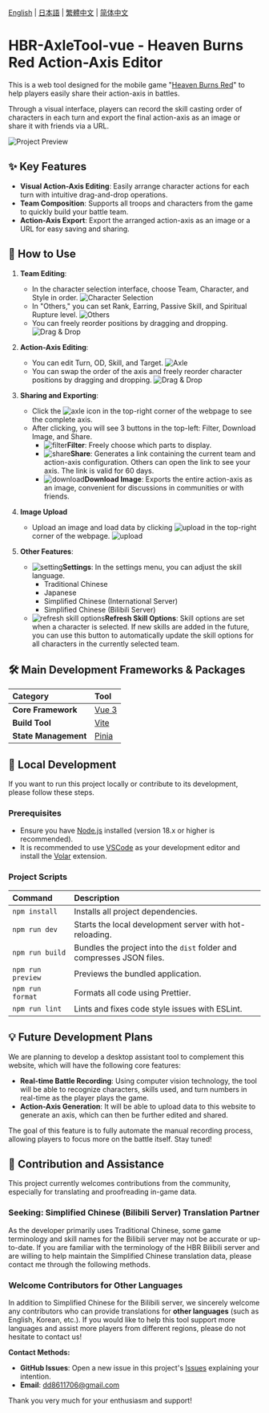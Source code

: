 [English](/docs/README.en.md) | [日本語](/docs/README.ja.md) | [繁體中文](/README.md) | [简体中文](/docs/README.zh-CN.md)

# HBR-AxleTool-vue - Heaven Burns Red Action-Axis Editor

This is a web tool designed for the mobile game "[Heaven Burns Red](https://heaven-burns-red.com/)" to help players easily share their action-axis in battles.

Through a visual interface, players can record the skill casting order of characters in each turn and export the final action-axis as an image or share it with friends via a URL.

![Project Preview](/image/preview.png)

## ✨ Key Features

*   **Visual Action-Axis Editing**: Easily arrange character actions for each turn with intuitive drag-and-drop operations.
*   **Team Composition**: Supports all troops and characters from the game to quickly build your battle team.
*   **Action-Axis Export**: Export the arranged action-axis as an image or a URL for easy saving and sharing.

## 📖 How to Use

1.  **Team Editing**:
    *   In the character selection interface, choose Team, Character, and Style in order.
        ![Character Selection](/image/select_char.png)
    *   In "Others," you can set Rank, Earring, Passive Skill, and Spiritual Rupture level.
        ![Others](/image/select_char_others.png)
    *   You can freely reorder positions by dragging and dropping.
        ![Drag & Drop](/image/select_char_drag&drop.gif)

2.  **Action-Axis Editing**:
    *   You can edit Turn, OD, Skill, and Target.
        ![Axle](/image/axle.png)
    *   You can swap the order of the axis and freely reorder character positions by dragging and dropping.
        ![Drag & Drop](/image/axle.gif)

3.  **Sharing and Exporting**:
    *   Click the ![axle icon](/src/assets/custom-icon/table.svg) in the top-right corner of the webpage to see the complete axis.
    *   After clicking, you will see 3 buttons in the top-left: Filter, Download Image, and Share.
        *   ![filter](/src/assets/custom-icon/filter-on.svg)**Filter**: Freely choose which parts to display.
        *   ![share](/src/assets/custom-icon/share.svg)**Share**: Generates a link containing the current team and action-axis configuration. Others can open the link to see your axis. The link is valid for 60 days.
        *   ![download](/src/assets/custom-icon/download.svg)**Download Image**: Exports the entire action-axis as an image, convenient for discussions in communities or with friends.

4.  **Image Upload**
    *   Upload an image and load data by clicking ![upload](/src/assets/custom-icon/upload.svg) in the top-right corner of the webpage.
    ![upload](/image/upload.gif)

5.  **Other Features**:
    *   ![setting](/src/assets/custom-icon/setting.svg)**Settings**: In the settings menu, you can adjust the skill language.
        *   Traditional Chinese
        *   Japanese
        *   Simplified Chinese (International Server)
        *   Simplified Chinese (Bilibili Server)
    * ![refresh skill options](/src/assets/custom-icon/update.svg)**Refresh Skill Options**: Skill options are set when a character is selected. If new skills are added in the future, you can use this button to automatically update the skill options for all characters in the currently selected team.

## 🛠️ Main Development Frameworks & Packages

| Category | Tool |
| :--- | :--- |
| **Core Framework** | [Vue 3](https://vuejs.org/) |
| **Build Tool** | [Vite](https://vitejs.dev/) |
| **State Management** | [Pinia](https://pinia.vuejs.org/) |

## 🚀 Local Development

If you want to run this project locally or contribute to its development, please follow these steps.

### **Prerequisites**

-   Ensure you have [Node.js](https://nodejs.org/) installed (version 18.x or higher is recommended).
-   It is recommended to use [VSCode](https://code.visualstudio.com/) as your development editor and install the [Volar](https://marketplace.visualstudio.com/items?itemName=Vue.volar) extension.

### **Project Scripts**

| Command | Description |
| :--- | :--- |
| `npm install` | Installs all project dependencies. |
| `npm run dev` | Starts the local development server with hot-reloading. |
| `npm run build` | Bundles the project into the `dist` folder and compresses JSON files. |
| `npm run preview` | Previews the bundled application. |
| `npm run format` | Formats all code using Prettier. |
| `npm run lint` | Lints and fixes code style issues with ESLint. |

## 💡 Future Development Plans

We are planning to develop a desktop assistant tool to complement this website, which will have the following core features:

-   **Real-time Battle Recording**: Using computer vision technology, the tool will be able to recognize characters, skills used, and turn numbers in real-time as the player plays the game.
-   **Action-Axis Generation**: It will be able to upload data to this website to generate an axis, which can then be further edited and shared.

The goal of this feature is to fully automate the manual recording process, allowing players to focus more on the battle itself. Stay tuned!

## 🤝 Contribution and Assistance

This project currently welcomes contributions from the community, especially for translating and proofreading in-game data.

### **Seeking: Simplified Chinese (Bilibili Server) Translation Partner**

As the developer primarily uses Traditional Chinese, some game terminology and skill names for the Bilibili server may not be accurate or up-to-date. If you are familiar with the terminology of the HBR Bilibili server and are willing to help maintain the Simplified Chinese translation data, please contact me through the following methods.

### **Welcome Contributors for Other Languages**

In addition to Simplified Chinese for the Bilibili server, we sincerely welcome any contributors who can provide translations for **other languages** (such as English, Korean, etc.). If you would like to help this tool support more languages and assist more players from different regions, please do not hesitate to contact us!

**Contact Methods:**

-   **GitHub Issues**: Open a new issue in this project's [Issues](https://github.com/FuseFairy/HBR-AxleTool-vue/issues) explaining your intention.
-   **Email**: [dd8611706@gmail.com](mailto:dd8611706@gmail.com)

Thank you very much for your enthusiasm and support!
